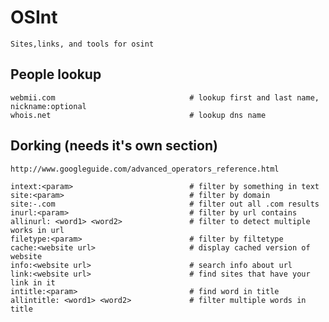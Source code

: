 # OSInt

    Sites,links, and tools for osint
    
## People lookup

    webmii.com                              # lookup first and last name, nickname:optional
    whois.net                               # lookup dns name 

## Dorking (needs it's own section)

    http://www.googleguide.com/advanced_operators_reference.html
    
    intext:<param>                          # filter by something in text
    site:<param>                            # filter by domain
    site:-.com                              # filter out all .com results
    inurl:<param>                           # filter by url contains
    allinurl: <word1> <word2>               # filter to detect multiple works in url
    filetype:<param>                        # filter by filtetype
    cache:<website url>                     # display cached version of website
    info:<website url>                      # search info about url
    link:<website url>                      # find sites that have your link in it
    intitle:<param>                         # find word in title
    allintitle: <word1> <word2>             # filter multiple words in title